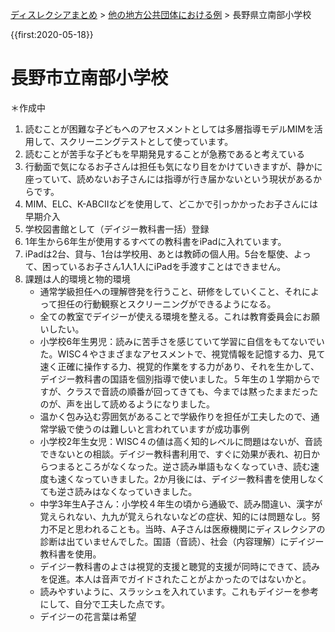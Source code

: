 <p class="breadcrumbs"><a href="../index.md">ディスレクシアまとめ</a> > <a href="index.md">他の地方公共団体における例</a> > 長野県立南部小学校

{{first:2020-05-18}}

# 長野市立南部小学校
＊作成中

1. 読むことが困難な子どもへのアセスメントとしては多層指導モデルMIMを活用して、スクリーニングテストとして使っています。
1. 読むことが苦手な子どもを早期発見することが急務であると考えている
1. 行動面で気になるお子さんは担任も気になり目をかけていきますが、静かに座っていて、読めないお子さんには指導が行き届かないという現状があるからです。
1. MIM、ELC、K-ABCⅡなどを使用して、どこかで引っかかったお子さんには早期介入
1. 学校図書館として（デイジー教科書一括）登録
1. 1年生から6年生が使用するすべての教科書をiPadに入れています。
1. iPadは2台、貸与、1台は学校用、あとは教師の個人用。5台を駆使、よって、困っているお子さん1人1人にiPadを手渡すことはできません。
1. 課題は人的環境と物的環境
    - 通常学級担任への理解啓発を行うこと、研修をしていくこと、それによって担任の行動観察とスクリーニングができるようになる。
    - 全ての教室でデイジーが使える環境を整える。これは教育委員会にお願いしたい。
    - 小学校6年生男児：読みに苦手さを感じていて学習に自信をもてないでいた。WISC４やさまざまなアセスメントで、視覚情報を記憶する力、見て速く正確に操作する力、視覚的作業をする力があり、それを生かして、デイジー教科書の国語を個別指導で使いました。５年生の１学期からですが、クラスで音読の順番が回ってきても、今までは黙ったままだったのが、声を出して読めるようになりました。
    - 温かく包み込む雰囲気があることで学級作りを担任が工夫したので、通常学級で使うのは難しいと言われていますが成功事例
    - 小学校2年生女児：WISC４の値は高く知的レベルに問題はないが、音読できないとの相談。デイジー教科書利用で、すぐに効果が表れ、初日からつまるところがなくなった。逆さ読み単語もなくなっていき、読む速度も速くなっていきました。2か月後には、デイジー教科書を使用しなくても逆さ読みはなくなっていきました。
    - 中学3年生A子さん：小学校４年生の頃から通級で、読み間違い、漢字が覚えられない、九九が覚えられないなどの症状、知的には問題なし。努力不足と思われることも。当時、A子さんは医療機関にディスレクシアの診断は出ていませんでした。国語（音読）、社会（内容理解）にデイジー教科書を使用。
    - デイジー教科書のよさは視覚的支援と聴覚的支援が同時にできて、読みを促進。本人は音声でガイドされたことがよかったのではないかと。
    - 読みやすいように、スラッシュを入れています。これもデイジーを参考にして、自分で工夫した点です。
    - デイジーの花言葉は希望
